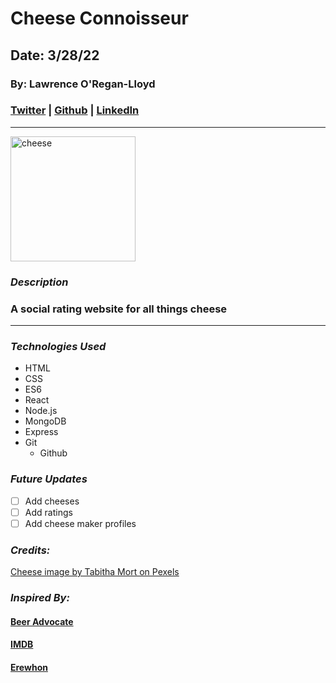 # Cheese Connoisseur

## Date: 3/28/22

### By: Lawrence O'Regan-Lloyd

### [Twitter](https://twitter.com/Lawrence_OL) | [Github](https://github.com/LawrenceOL) | [LinkedIn](https://www.linkedin.com/in/lawrenceol/)

---



<img src="https://images.pexels.com/photos/773253/pexels-photo-773253.jpeg?auto=compress&cs=tinysrgb&w=1260&h=750&dpr=1" alt="cheese" width="200"/>

### **_Description_**

### A social rating website for all things cheese

---

### **_Technologies Used_**

- HTML
- CSS
- ES6
- React
- Node.js
- MongoDB
- Express
- Git
  - Github

<!-- ### ***Screenshots***

#### Image Header 1

![Image](https://images.pexels.com/photos/773253/pexels-photo-773253.jpeg?auto=compress&cs=tinysrgb&w=1260&h=750&dpr=1)

#### Image Header 2

![Image](https://th.bing.com/th/id/OIP.FXRtrmoRLRbDTBclJXhZCQHaGH?pid=ImgDet&rs=1) -->

### **_Future Updates_**

- [ ] Add cheeses
- [ ] Add ratings
- [ ] Add cheese maker profiles

### **_Credits:_**

[Cheese image by Tabitha Mort on Pexels](https://www.pexels.com/photo/close-up-photography-of-cheese-773253/)

### **_Inspired By:_**

#### [Beer Advocate](https://www.beeradvocate.com/)

#### [IMDB](https://www.imdb.com/)

#### [Erewhon](https://www.erewhonmarket.com/)
